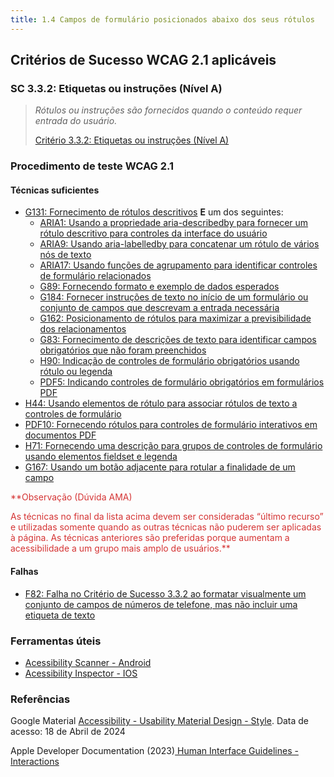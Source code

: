 ```yaml
---
title: 1.4 Campos de formulário posicionados abaixo dos seus rótulos
---
```


## Critérios de Sucesso WCAG 2.1 aplicáveis

### SC 3.3.2: Etiquetas ou instruções (Nível A)
>
> *Rótulos ou instruções são fornecidos quando o conteúdo requer entrada do usuário.*
>
> [Critério 3.3.2: Etiquetas ou instruções (Nível A)](https://www.w3.org/WAI/WCAG22/Understanding/labels-or-instructions.html)


### Procedimento de teste WCAG 2.1

#### Técnicas suficientes
- [G131: Fornecimento de rótulos descritivos](https://www.w3.org/WAI/WCAG22/Understanding/labels-or-instructions.html) **E** um dos seguintes:
    - [ARIA1: Usando a propriedade aria-describedby para fornecer um rótulo descritivo para controles da interface do usuário](/tecnicas-procedimentos-de-teste/ARIA1.md)
    - [ARIA9: Usando aria-labelledby para concatenar um rótulo de vários nós de texto](/tecnicas-procedimentos-de-teste/ARIA9.md)
    - [ARIA17: Usando funções de agrupamento para identificar controles de formulário relacionados](/tecnicas-procedimentos-de-teste/ARIA17.md)
    - [G89: Fornecendo formato e exemplo de dados esperados](/tecnicas-procedimentos-de-teste/G89.md)
    - [G184: Fornecer instruções de texto no início de um formulário ou conjunto de campos que descrevam a entrada necessária](/tecnicas-procedimentos-de-teste/G184.md)
    - [G162: Posicionamento de rótulos para maximizar a previsibilidade dos relacionamentos](/tecnicas-procedimentos-de-teste/G162.md)
    - [G83: Fornecimento de descrições de texto para identificar campos obrigatórios que não foram preenchidos](/tecnicas-procedimentos-de-teste/G83.md)
    - [H90: Indicação de controles de formulário obrigatórios usando rótulo ou legenda](/tecnicas-procedimentos-de-teste/H90.md)
    - [PDF5: Indicando controles de formulário obrigatórios em formulários PDF](/tecnicas-procedimentos-de-teste/PDF5.md)
- [H44: Usando elementos de rótulo para associar rótulos de texto a controles de formulário](/tecnicas-procedimentos-de-teste/H44.md)
- [PDF10: Fornecendo rótulos para controles de formulário interativos em documentos PDF](/tecnicas-procedimentos-de-teste/PDF10.md)
- [H71: Fornecendo uma descrição para grupos de controles de formulário usando elementos fieldset e legenda](/tecnicas-procedimentos-de-teste/H71.md)
- [G167: Usando um botão adjacente para rotular a finalidade de um campo](/tecnicas-procedimentos-de-teste/G167.md)

<font color="D53434">**Observação (Dúvida AMA)

As técnicas no final da lista acima devem ser consideradas “último recurso” e utilizadas somente quando as outras técnicas não puderem ser aplicadas à página. As técnicas anteriores são preferidas porque aumentam a acessibilidade a um grupo mais amplo de usuários.**</font>

#### Falhas
- [F82: Falha no Critério de Sucesso 3.3.2 ao formatar visualmente um conjunto de campos de números de telefone, mas não incluir uma etiqueta de texto](/tecnicas-procedimentos-de-teste/F82.md)

### Ferramentas úteis
- [Acessibility Scanner - Android](https://developer.android.com/guide/topics/ui/accessibility/testing#accessibility-scanner)
- [Acessibility Inspector - IOS](https://developer.apple.com/documentation/accessibility/accessibility-inspector)


### Referências

Google Material [ Accessibility - Usability Material Design - Style](https://m1.material.io/usability/accessibility.html#accessibility-style). Data de acesso: 18 de Abril de 2024

Apple Developer Documentation (2023)[ Human Interface Guidelines - Interactions](https://developer.apple.com/design/human-interface-guidelines/buttons)



